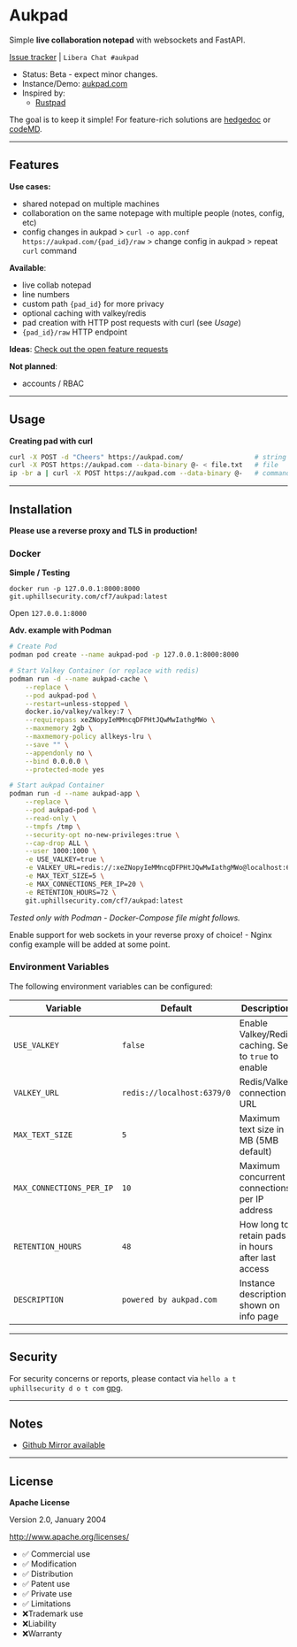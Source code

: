 # Aukpad

Simple **live collaboration notepad** with websockets and FastAPI.

[Issue tracker](https://git.uphillsecurity.com/cf7/aukpad/issues) | `Libera Chat #aukpad` 

- Status: Beta - expect minor changes.
- Instance/Demo: [aukpad.com](https://aufkpad.com/)
- Inspired by:
    - [Rustpad](https://github.com/ekzhang/rustpad)

The goal is to keep it simple! For feature-rich solutions are [hedgedoc](https://github.com/hedgedoc/hedgedoc) or [codeMD](https://github.com/hackmdio/codimd).

---

## Features

**Use cases:**
- shared notepad on multiple machines
- collaboration on the same notepage with multiple people (notes, config, etc)
- config changes in aukpad > `curl -o app.conf https://aukpad.com/{pad_id}/raw` > change config in aukpad > repeat `curl` command

**Available**:
- live collab notepad
- line numbers
- custom path `{pad_id}` for more privacy
- optional caching with valkey/redis
- pad creation with HTTP post requests with curl (see *Usage*)
- `{pad_id}/raw` HTTP endpoint 

**Ideas**:
[Check out the open feature requests](https://git.uphillsecurity.com/cf7/aukpad/issues?q=&type=all&sort=&state=open&labels=12&milestone=0&project=0&assignee=0&poster=0&archived=false)

**Not planned**:
- accounts / RBAC

---

## Usage

**Creating pad with curl**

```bash
curl -X POST -d "Cheers" https://aukpad.com/                  # string
curl -X POST https://aukpad.com --data-binary @- < file.txt   # file
ip -br a | curl -X POST https://aukpad.com --data-binary @-   # command output
```

---

## Installation

**Please use a reverse proxy and TLS in production!**

### Docker

**Simple / Testing**

`docker run -p 127.0.0.1:8000:8000 git.uphillsecurity.com/cf7/aukpad:latest`

Open `127.0.0.1:8000`

**Adv. example with Podman**

```bash
# Create Pod
podman pod create --name aukpad-pod -p 127.0.0.1:8000:8000

# Start Valkey Container (or replace with redis)
podman run -d --name aukpad-cache \
    --replace \
    --pod aukpad-pod \
    --restart=unless-stopped \
    docker.io/valkey/valkey:7 \
    --requirepass xeZNopyIeMMncqDFPHtJQwMwIathgMWo \
    --maxmemory 2gb \
    --maxmemory-policy allkeys-lru \
    --save "" \
    --appendonly no \
    --bind 0.0.0.0 \
    --protected-mode yes

# Start aukpad Container
podman run -d --name aukpad-app \
    --replace \
    --pod aukpad-pod \
    --read-only \
    --tmpfs /tmp \
    --security-opt no-new-privileges:true \
    --cap-drop ALL \
    --user 1000:1000 \
    -e USE_VALKEY=true \
    -e VALKEY_URL=redis://:xeZNopyIeMMncqDFPHtJQwMwIathgMWo@localhost:6379 \
    -e MAX_TEXT_SIZE=5 \
    -e MAX_CONNECTIONS_PER_IP=20 \
    -e RETENTION_HOURS=72 \
    git.uphillsecurity.com/cf7/aukpad:latest
```

*Tested only with Podman - Docker-Compose file might follows.*

Enable support for web sockets in your reverse proxy of choice! - Nginx config example will be added at some point.

### Environment Variables

The following environment variables can be configured:

| Variable | Default | Description |
|----------|---------|-------------|
| `USE_VALKEY` | `false` | Enable Valkey/Redis caching. Set to `true` to enable |
| `VALKEY_URL` | `redis://localhost:6379/0` | Redis/Valkey connection URL |
| `MAX_TEXT_SIZE` | `5` | Maximum text size in MB (5MB default) |
| `MAX_CONNECTIONS_PER_IP` | `10` | Maximum concurrent connections per IP address |
| `RETENTION_HOURS` | `48` | How long to retain pads in hours after last access |
| `DESCRIPTION` | `powered by aukpad.com` | Instance description shown on info page |

---

## Security

For security concerns or reports, please contact via `hello a t uphillsecurity d o t com` [gpg](https://uphillsecurity.com/gpg).

---

## Notes

- [Github Mirror available](https://github.com/CaffeineFueled1/aukpad)

---

## License

**Apache License**

Version 2.0, January 2004

http://www.apache.org/licenses/

- ✅ Commercial use
- ✅ Modification
- ✅ Distribution
- ✅ Patent use
- ✅ Private use
- ✅ Limitations
- ❌Trademark use
- ❌Liability
- ❌Warranty
